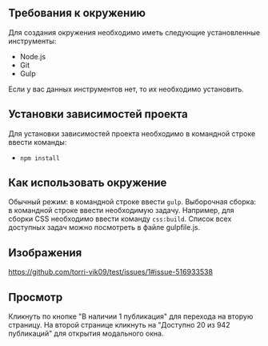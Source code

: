 
## Требования к окружению
Для создания окружения необходимо иметь следующие установленные инструменты:
-	Node.js
-	Git
-	Gulp

Если у вас данных инструментов нет, то их необходимо установить.

## Установки зависимостей проекта
Для установки зависимостей проекта необходимо в командной строке ввести команды:
-	`npm install`


## Как использовать окружение
Обычный режим: в командной строке ввести `gulp`.
Выборочная сборка: в командной строке ввести необходимую задачу. Например, для сборки CSS необходимо ввести команду `css:build`. Список всех доступных задач можно посмотреть в файле gulpfile.js.

## Изображения
https://github.com/torri-vik09/test/issues/1#issue-516933538

## Просмотр
Кликнуть по кнопке "В наличии 1 публикация" для перехода на вторую страницу.
На второй странице кликнуть на "Доступно 20 из 942 публикаций" для открытия модального окна.